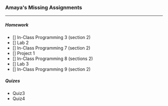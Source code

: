 ### Amaya's Missing Assignments
---
##### Homework
- [] In-Class Programming 3 (section 2)
- [] Lab 2
- [] In-Class Programming 7 (section 2)
- [] Project 1
- [] In-Class Programming 8 (sections 2)
- [] Lab 3
- [] In-Class Programming 9 (section 2)

##### Quizes
- Quiz3
- Quiz4
